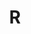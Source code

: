 ---
description: R编程语言资源，使用R分析数据，可视化数据等。
image: R.jpg
slug: R
style:
  background: "#bebada"
  color: '#fff'
title: R
---